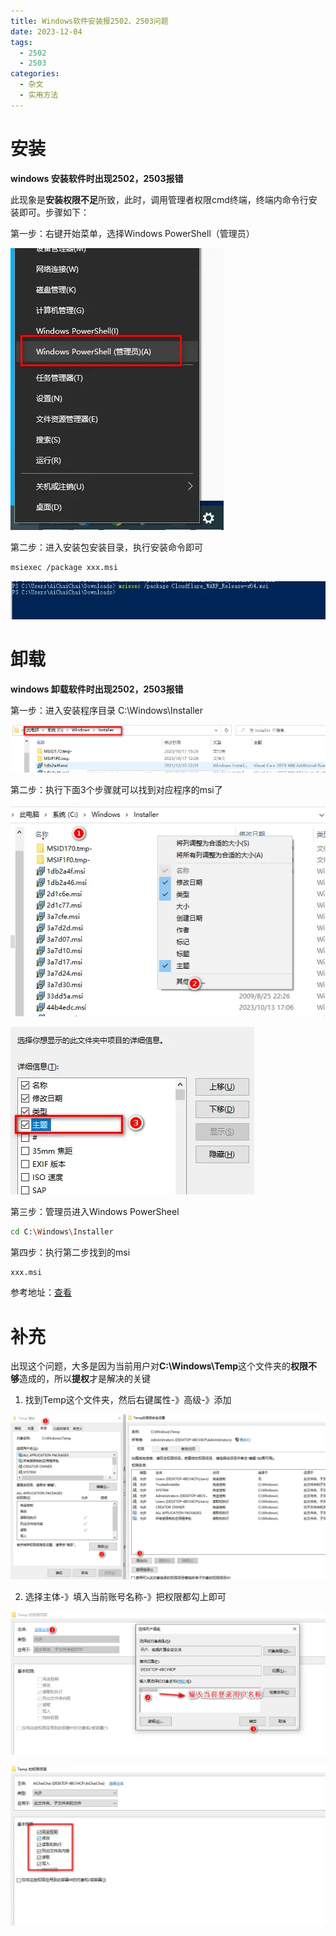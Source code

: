 ```yaml
---
title: Windows软件安装报2502、2503问题
date: 2023-12-04
tags:
  - 2502
  - 2503
categories:
  - 杂文
  - 实用方法
---
```


# 安装

**windows 安装软件时出现2502，2503报错**

此现象是**安装权限不足**所致，此时，调用管理者权限cmd终端，终端内命令行安装即可。步骤如下：

第一步：右键开始菜单，选择Windows PowerShell（管理员）

![](https://github.com/hfshaobing/picx-images-hosting/raw/master/20231204/2023-12-04_221928.1wqm3vvlwoao.webp)

第二步：进入安装包安装目录，执行安装命令即可

```sh
msiexec /package xxx.msi
```

![](https://github.com/hfshaobing/picx-images-hosting/raw/master/20231204/2023-12-04_222054.2jmgnb8qk2m0.webp)

# 卸载

**windows 卸载软件时出现2502，2503报错**

第一步：进入安装程序目录 C:\Windows\Installer

![](https://github.com/hfshaobing/picx-images-hosting/raw/master/20231204/2023-12-04_231136.3b4m6xhqciy0.webp)

第二步：执行下面3个步骤就可以找到对应程序的msi了

![](https://github.com/hfshaobing/picx-images-hosting/raw/master/20231204/2023-12-04_231255.10whr236xedc.webp)

![](https://github.com/hfshaobing/picx-images-hosting/raw/master/20231204/2023-12-04_231427.375g6xpe0tu0.webp)

第三步：管理员进入Windows PowerSheel

```sh
cd C:\Windows\Installer
```

第四步：执行第二步找到的msi

```sh
xxx.msi
```

参考地址：[查看](https://www.php.cn/faq/515351.html)

# 补充

出现这个问题，大多是因为当前用户对**C:\Windows\Temp**这个文件夹的**权限不够**造成的，所以**提权**才是解决的关键

1. 找到Temp这个文件夹，然后右键属性-》高级-》添加

![](https://github.com/hfshaobing/picx-images-hosting/raw/master/20231222/2023-12-22_164705.1a6aarsqzykg.webp)

2. 选择主体-》填入当前账号名称-》把权限都勾上即可

![](https://github.com/hfshaobing/picx-images-hosting/raw/master/20231222/2023-12-22_164848.6zhs0hayz08.webp)

![](https://github.com/hfshaobing/picx-images-hosting/raw/master/20231222/2023-12-22_164958.6548nzbrzmg0.webp)
